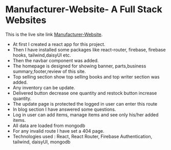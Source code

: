 # Manufacturer-Website- A Full Stack Websites

This is the live site link [Manufacturer-Website](https://warehouse-management-8e867.web.app/).

* At first I created a react app for this project.
* Then I have installed some packages like react-router, firebase, firebase hooks, tailwind,daisyUI etc.
* Then the navbar component was added.
* The homepage is designed for showing banner, parts,business summary,footer,review of this site.
* Top selling section show top selling books and top writer section was added.
* Any inventory can be update.
* Delivered button decrease one quantity and restock button increase quantity.
* The update page is protected the logged in user can enter this route
* In blog section I have answered some questions. 
* Log in user can add items, manage items and see only his/her added items.
* All data are loaded from mongodb
* For any invalid route I have set a 404 page.
* Technologies used : React, React Router, Firebase Authentication, tailwind, daisyUI, mongodb
